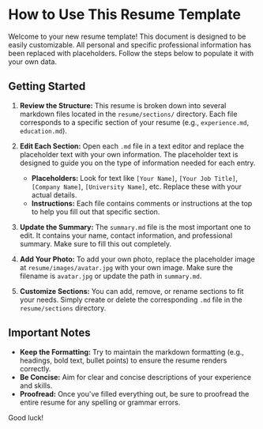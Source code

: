 # How to Use This Resume Template

Welcome to your new resume template! This document is designed to be easily customizable. All personal and specific professional information has been replaced with placeholders. Follow the steps below to populate it with your own data.

## Getting Started

1.  **Review the Structure:** This resume is broken down into several markdown files located in the `resume/sections/` directory. Each file corresponds to a specific section of your resume (e.g., `experience.md`, `education.md`).

2.  **Edit Each Section:** Open each `.md` file in a text editor and replace the placeholder text with your own information. The placeholder text is designed to guide you on the type of information needed for each entry.

    *   **Placeholders:** Look for text like `[Your Name]`, `[Your Job Title]`, `[Company Name]`, `[University Name]`, etc. Replace these with your actual details.
    *   **Instructions:** Each file contains comments or instructions at the top to help you fill out that specific section.

3.  **Update the Summary:** The `summary.md` file is the most important one to edit. It contains your name, contact information, and professional summary. Make sure to fill this out completely.

4.  **Add Your Photo:** To add your own photo, replace the placeholder image at `resume/images/avatar.jpg` with your own image. Make sure the filename is `avatar.jpg` or update the path in `summary.md`.

5.  **Customize Sections:** You can add, remove, or rename sections to fit your needs. Simply create or delete the corresponding `.md` file in the `resume/sections` directory.

## Important Notes

*   **Keep the Formatting:** Try to maintain the markdown formatting (e.g., headings, bold text, bullet points) to ensure the resume renders correctly.
*   **Be Concise:** Aim for clear and concise descriptions of your experience and skills.
*   **Proofread:** Once you've filled everything out, be sure to proofread the entire resume for any spelling or grammar errors.

Good luck!

